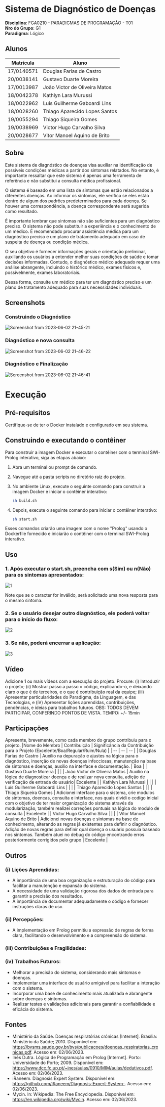 # Sistema de Diagnóstico de Doenças

**Disciplina**: FGA0210 - PARADIGMAS DE PROGRAMAÇÃO - T01 <br>
**Nro do Grupo**: G1<br>
**Paradigma**: Lógico<br>

## Alunos
|Matrícula | Aluno |
| -- | -- |
| 17/0140571  |  Douglas Farias de Castro      |
| 20/0038141  |  Gustavo Duarte Moreira        |
| 17/0013987  |  João Victor de Oliveira Matos |
| 18/0042378  |  Kathlyn Lara Murussi          |
| 18/0022962  |  Luís Guilherme Gaboardi Lins  |
| 18/0028260  |  Thiago Aparecido Lopes Santos |
| 19/0055294  |  Thiago Siqueira Gomes         |
| 19/0038969  |  Victor Hugo Carvalho Silva    |
| 20/0028677  |  Vitor Manoel Aquino de Brito  |


## Sobre 

Este sistema de diagnóstico de doenças visa auxiliar na identificação de possíveis condições médicas a partir dos sintomas relatados. No entanto, é importante ressaltar que este sistema é apenas uma ferramenta de referência e não substitui a consulta médica profissional.

O sistema é baseado em uma lista de sintomas que estão relacionados a diferentes doenças. Ao informar os sintomas, ele verifica se eles estão dentro de algum dos padrões predeterminados para cada doença. Se houver uma correspondência, a doença correspondente será sugerida como resultado.

É importante lembrar que sintomas não são suficientes para um diagnóstico preciso. O sistema não pode substituir a experiência e o conhecimento de um médico. É recomendado procurar assistência médica para um diagnóstico preciso e um plano de tratamento adequado em caso de suspeita de doença ou condição médica.

O seu objetivo é fornecer informações gerais e orientação preliminar, auxiliando os usuários a entender melhor suas condições de saúde e tomar decisões informadas. Contudo, o diagnóstico médico adequado requer uma análise abrangente, incluindo o histórico médico, exames físicos e, possivelmente, exames laboratoriais.

Dessa forma, consulte um médico para ter um diagnóstico preciso e um plano de tratamento adequado para suas necessidades individuais.

## Screenshots
### Construindo o Diagnóstico
![Screenshot from 2023-06-02 21-45-21](https://github.com/UnBParadigmas2023-1/2023.1_G1_Logico_Sistema_Diagnostico_Doencas/assets/69691521/01dd1375-b581-4c82-9ce3-724d0c71b899)

### Diagnóstico e nova consulta
![Screenshot from 2023-06-02 21-46-22](https://github.com/UnBParadigmas2023-1/2023.1_G1_Logico_Sistema_Diagnostico_Doencas/assets/69691521/00bcba31-093c-4155-9505-19dced26594b)

### Diagnóstico e Finalização
![Screenshot from 2023-06-02 21-46-41](https://github.com/UnBParadigmas2023-1/2023.1_G1_Logico_Sistema_Diagnostico_Doencas/assets/69691521/65923f38-b6b2-4ab0-aebb-a18a767dac2a)

# Execução

## Pré-requisitos

Certifique-se de ter o Docker instalado e configurado em seu sistema.

## Construindo e executando o contêiner

Para construir a imagem Docker e executar o contêiner com o terminal SWI-Prolog interativo, siga as etapas abaixo:

1. Abra um terminal ou prompt de comando.

2. Navegue até a pasta scripts no diretório raiz do projeto.

3. No ambiente Linux, execute o seguinte comando para construir a imagem Docker e iniciar o contêiner interativo:

    ```bash
    sh build.sh
    ```

4. Depois, execute o seguinte comando para iniciar o contêiner interativo:

    ```bash
    sh start.sh
    ```

Esses comandos criarão uma imagem com o nome "Prolog" usando o Dockerfile fornecido e iniciarão o contêiner com o terminal SWI-Prolog interativo.

## Uso 
### 1. Após executar o start.sh, preencha com s(Sim) ou n(Não) para os sintomas apresentados:
![1](https://github.com/UnBParadigmas2023-1/2023.1_G1_Logico_Sistema_Diagnostico_Doencas/assets/69691521/4ae6449b-3175-46fd-a999-83cbdb0dc211)

Note que se o caracter for inválido, será solicitado uma nova resposta para o mesmo sintoma.

### 2. Se o usuário desejar outro diagnóstico, ele poderá voltar para o início do fluxo:
![2](https://github.com/UnBParadigmas2023-1/2023.1_G1_Logico_Sistema_Diagnostico_Doencas/assets/69691521/5288e726-d530-4fde-9cf3-ea950f83be4f)

### 3. Se não, poderá encerrar a aplicação:
![3](https://github.com/UnBParadigmas2023-1/2023.1_G1_Logico_Sistema_Diagnostico_Doencas/assets/69691521/56c98205-b06e-4115-ab86-d76dde2a44b1)

## Vídeo
Adicione 1 ou mais vídeos com a execução do projeto.
Procure: 
(i) Introduzir o projeto;
(ii) Mostrar passo a passo o código, explicando-o, e deixando claro o que é de terceiros, e o que é contribuição real da equipe;
(iii) Apresentar particularidades do Paradigma, da Linguagem, e das Tecnologias, e
(iV) Apresentar lições aprendidas, contribuições, pendências, e ideias para trabalhos futuros.
OBS: TODOS DEVEM PARTICIPAR, CONFERINDO PONTOS DE VISTA.
TEMPO: +/- 15min
## Participações
Apresente, brevemente, como cada membro do grupo contribuiu para o projeto.
|Nome do Membro | Contribuição | Significância da Contribuição para o Projeto (Excelente/Boa/Regular/Ruim/Nula) |
| -- | -- | -- |
|  Douglas Farias de Castro      | Auxílio na depuração e ajustes na lógica para o diagnóstico, inserção de novas doenças infecciosas, manutenção na base de sintomas e doenças, auxilio na interface e documentação. | Boa |
|  Gustavo Duarte Moreira        | | |
|  João Victor de Oliveira Matos | Auxílio na lógica de diagnosticar doença e de realizar nova consulta, adição de verificação de entrada do usuário| Excelente |
|  Kathlyn Lara Murussi          | | |
|  Luís Guilherme Gaboardi Lins  | | |
|  Thiago Aparecido Lopes Santos |  |  |
|  Thiago Siqueira Gomes         | Adicionei interface para o sistema, crie modulos de sintomas, doencas, consulta e interface, nos quais dividi o codigo inicial com o objetivo de ter maior organização do sistema através da modularização, também realizei correções pontuais na lógica do modulo de consulta | Excelente |
|  Victor Hugo Carvalho Silva    | | |
|  Vitor Manoel Aquino de Brito  | Adicionei novas doenças e sintomas na base de conhecimento, alterando as regras já existentes para definir o diagnóstico. Adição de novas regras para definir qual doença o usuário possuía baseado nos sintomas. Também atuei no debug do código encontrando erros posteriormente corrigidos pelo grupo | Excelente |

## Outros 

### (i) Lições Aprendidas:

-  A importância de uma boa organização e estruturação do código para facilitar a manutenção e expansão do sistema.
-  A necessidade de uma validação rigorosa dos dados de entrada para garantir a precisão dos resultados.
-  A importância de documentar adequadamente o código e fornecer instruções claras de uso.

### (ii) Percepções:

-  A implementação em Prolog permitiu a expressão de regras de forma clara, facilitando o desenvolvimento e a compreensão do sistema.

### (iii) Contribuições e Fragilidades:


### (iv) Trabalhos Futuros:

-  Melhorar a precisão do sistema, considerando mais sintomas e doenças.
-  Implementar uma interface de usuário amigável para facilitar a interação com o sistema.
-  Incorporar uma base de conhecimento mais atualizada e abrangente sobre doenças e sintomas.
-  Realizar testes e validações adicionais para garantir a confiabilidade e eficácia do sistema.


## Fontes
- Ministério da Saúde. Doenças respiratórias crônicas [Internet]. Brasília: Ministério da Saúde; 2010. Disponível em: https://bvsms.saude.gov.br/bvs/publicacoes/doencas_respiratorias_cronicas.pdf. Acesso em: 02/06/2023.
- Inês Dutra. Lógica de Programação em Prolog [Internet]. Porto: Universidade do Porto; 2009. Disponível em: https://www.dcc.fc.up.pt/~ines/aulas/0910/MIM/aulas/dedutivos.pdf. Acesso em: 02/06/2023.
- iRaneem. Diagnosis Expert System. Disponível em: https://github.com/iRaneem/Diagnosis-Expert-System-. Acesso em: 02/06/2023.
- Mycin. In: Wikipedia: The Free Encyclopedia. Disponível em: https://en.wikipedia.org/wiki/Mycin. Acesso em: 02/06/2023.
